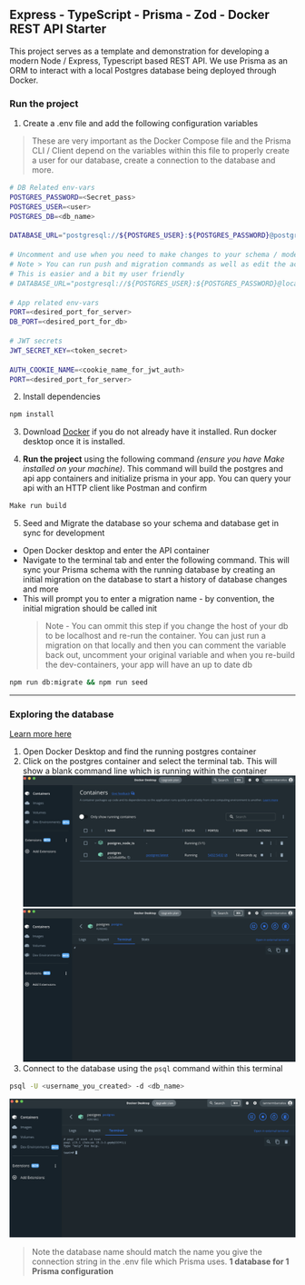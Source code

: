 ## Express - TypeScript - Prisma - Zod - Docker REST API Starter

This project serves as a template and demonstration for developing a modern Node / Express, Typescript based REST API. We use Prisma as an ORM to interact with a local Postgres database being deployed through Docker.

### Run the project

1. Create a .env file and add the following configuration variables

> These are very important as the Docker Compose file and the Prisma CLI / Client depend on the variables within this file to properly create a user for our database, create a connection to the database and more.

```bash
# DB Related env-vars
POSTGRES_PASSWORD=<Secret_pass>
POSTGRES_USER=<user>
POSTGRES_DB=<db_name>

DATABASE_URL="postgresql://${POSTGRES_USER}:${POSTGRES_PASSWORD}@postgres:5432/${POSTGRES_DB}"

# Uncomment and use when you need to make changes to your schema / models or run a db push (for dev) or migration (prod)
# Note > You can run push and migration commands as well as edit the actual schema in the container using Vim if you would like as well.
# This is easier and a bit my user friendly
# DATABASE_URL="postgresql://${POSTGRES_USER}:${POSTGRES_PASSWORD}@localhost:5432/${POSTGRES_DB}"

# App related env-vars
PORT=<desired_port_for_server>
DB_PORT=<desired_port_for_db>

# JWT secrets
JWT_SECRET_KEY=<token_secret>

AUTH_COOKIE_NAME=<cookie_name_for_jwt_auth>
PORT=<desired_port_for_server>
```

2. Install dependencies

```bash
npm install
```

3. Download [Docker](https://docker.com) if you do not already have it installed. Run docker desktop once it is installed.

4. **Run the project** using the following command _(ensure you have Make installed on your machine)_. This command will build the postgres and api app containers and initialize prisma in your app. You can query your api with an HTTP client like Postman and confirm

```bash
Make run build
```

5. Seed and Migrate the database so your schema and database get in sync for development

- Open Docker desktop and enter the API container
- Navigate to the terminal tab and enter the following command. This will sync your Prisma schema with the running database by creating an initial migration on the database to start a history of database changes and more
- This will prompt you to enter a migration name - by convention, the initial migration should be called init
  > Note - You can ommit this step if you change the host of your db to be localhost and re-run the container. You can just run a migration on that locally and then you can comment the variable back out, uncomment your original variable and when you re-build the dev-containers, your app will have an up to date db

```bash
npm run db:migrate && npm run seed
```

---

### Exploring the database

[Learn more here](https://www.docker.com/blog/how-to-use-the-postgres-docker-official-image/?utm_campaign=2022-10-11-brnd-postgresdoi&utm_medium=social&utm_source=linkedin)

1. Open Docker Desktop and find the running postgres container
2. Click on the postgres container and select the terminal tab. This will show a blank command line which is running within the container
   ![image](./docs/docker-pg.png)
   ![image](./docs/docker-term.png)
3. Connect to the database using the `psql` command within this terminal

```bash
psql -U <username_you_created> -d <db_name>
```

![image](./docs/psql.png)

> Note the database name should match the name you give the connection string in the .env file which Prisma uses. **1 database for 1 Prisma configuration**

